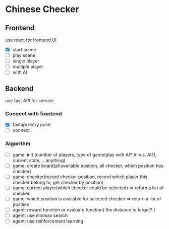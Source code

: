 # Chinese Checker

## Frontend
use react for frontend UI

- [x] start scene
- [ ] play scene
- [ ] single player
- [ ] multiple player
- [ ] with AI

## Backend

use fast API for service

### Connect with frontend

- [x] fastapi entry point
- [ ] connect

### Algorithm

- [ ] game: init (number of players, type of game(play with AI? AI v.s. AI?), current state, ...anything)
- [ ] game: create board(all available position, all checker, which position has checker)
- [ ] game: checker(record checker position, record which player this checker belong to, get checker by position)
- [ ] game: current player(which checker could be selected) => return a list of checker
- [ ] game: which position is available for selected checker => return a list of position
- [ ] agent: reward function or evaluate function( the distance to target? )
- [ ] agent: use minmax search
- [ ] agent: use reinforcement learning
